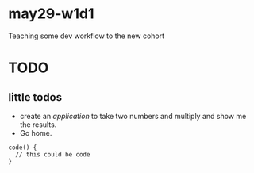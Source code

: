 # may29-w1d1
Teaching some dev workflow to the new cohort

# TODO
## little todos
- create an *application* to take two numbers and multiply and show me the results.
- Go home.


```
code() {
  // this could be code  
}
```
